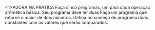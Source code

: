 <1>AGORA NA PRÁTICA </h1>
Faça cinco programas, um para cada operação aritmética básica. Seu programa deve ter duas Faça um programa que retorne o maior de dois números. Defina no começo do programa duas constantes com os valores que serão comparados.

